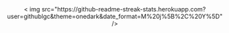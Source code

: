 <div align="center">  
  < img  src="https://github-readme-streak-stats.herokuapp.com?user=githublgc&theme=onedark&date_format=M%20j%5B%2C%20Y%5D" />
</div>
